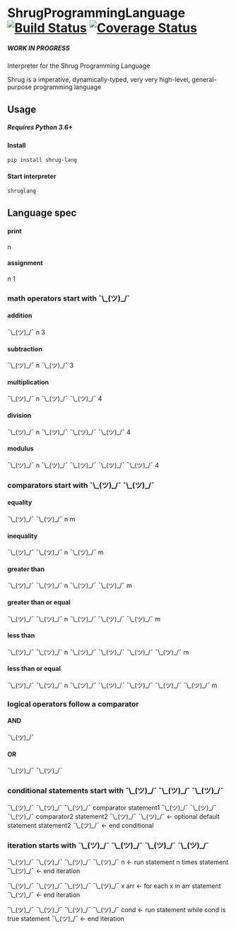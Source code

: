 # ShrugProgrammingLanguage [![Build Status](https://travis-ci.org/Ben-Wu/ShrugProgrammingLanguage.svg?branch=master)](https://travis-ci.org/Ben-Wu/ShrugProgrammingLanguage) [![Coverage Status](https://coveralls.io/repos/github/Ben-Wu/ShrugProgrammingLanguage/badge.svg)](https://coveralls.io/github/Ben-Wu/ShrugProgrammingLanguage)

##### WORK IN PROGRESS

Interpreter for the Shrug Programming Language

Shrug is a imperative, dynamically-typed, very very high-level, general-purpose programming language

## Usage

##### Requires Python 3.6+

#### Install

```sh
pip install shrug-lang
```

#### Start interpreter

```sh
shruglang
```

## Language spec

#### print

n

#### assignment

n 1


### math operators start with ¯\\\_(ツ)\_/¯

#### addition

¯\\\_(ツ)\_/¯ n 3

#### subtraction

¯\\\_(ツ)\_/¯ n ¯\\\_(ツ)\_/¯ 3

#### multiplication

¯\\\_(ツ)\_/¯ n ¯\\\_(ツ)\_/¯ ¯\\\_(ツ)\_/¯ 4

#### division

¯\\\_(ツ)\_/¯ n ¯\\\_(ツ)\_/¯ ¯\\\_(ツ)\_/¯ ¯\\\_(ツ)\_/¯ 4

#### modulus

¯\\\_(ツ)\_/¯ n ¯\\\_(ツ)\_/¯ ¯\\\_(ツ)\_/¯ ¯\\\_(ツ)\_/¯ ¯\\\_(ツ)\_/¯ 4

### comparators start with ¯\\\_(ツ)\_/¯ ¯\\\_(ツ)\_/¯

#### equality

¯\\\_(ツ)\_/¯ ¯\\\_(ツ)\_/¯ n m

#### inequality

¯\\\_(ツ)\_/¯ ¯\\\_(ツ)\_/¯ n ¯\\\_(ツ)\_/¯ m

#### greater than

¯\\\_(ツ)\_/¯ ¯\\\_(ツ)\_/¯ n ¯\\\_(ツ)\_/¯ ¯\\\_(ツ)\_/¯ m

#### greater than or equal

¯\\\_(ツ)\_/¯ ¯\\\_(ツ)\_/¯ n ¯\\\_(ツ)\_/¯ ¯\\\_(ツ)\_/¯ ¯\\\_(ツ)\_/¯ m

#### less than

¯\\\_(ツ)\_/¯ ¯\\\_(ツ)\_/¯ n ¯\\\_(ツ)\_/¯ ¯\\\_(ツ)\_/¯ ¯\\\_(ツ)\_/¯ ¯\\\_(ツ)\_/¯ m

#### less than or equal

¯\\\_(ツ)\_/¯ ¯\\\_(ツ)\_/¯ n ¯\\\_(ツ)\_/¯ ¯\\\_(ツ)\_/¯ ¯\\\_(ツ)\_/¯ ¯\\\_(ツ)\_/¯ ¯\\\_(ツ)\_/¯ m

### logical operators follow a comparator

#### AND

¯\\\_(ツ)\_/¯

#### OR

¯\\\_(ツ)\_/¯ ¯\\\_(ツ)\_/¯


### conditional statements start with ¯\\\_(ツ)\_/¯ ¯\\\_(ツ)\_/¯ ¯\\\_(ツ)\_/¯

¯\\\_(ツ)\_/¯ ¯\\\_(ツ)\_/¯ ¯\\\_(ツ)\_/¯ comparator 
	statement1
¯\\\_(ツ)\_/¯ ¯\\\_(ツ)\_/¯ ¯\\\_(ツ)\_/¯ comparator2
	statement2
¯\\\_(ツ)\_/¯ ¯\\\_(ツ)\_/¯ <- optional default statement
	statement2
¯\\\_(ツ)\_/¯ <- end conditional

### iteration starts with ¯\\\_(ツ)\_/¯ ¯\\\_(ツ)\_/¯ ¯\\\_(ツ)\_/¯ ¯\\\_(ツ)\_/¯

¯\\\_(ツ)\_/¯ ¯\\\_(ツ)\_/¯ ¯\\\_(ツ)\_/¯ ¯\\\_(ツ)\_/¯ n <- run statement n times
	statement
¯\\\_(ツ)\_/¯ <- end iteration

¯\\\_(ツ)\_/¯ ¯\\\_(ツ)\_/¯ ¯\\\_(ツ)\_/¯ ¯\\\_(ツ)\_/¯ x arr <- for each x in arr
	statement
¯\\\_(ツ)\_/¯ <- end iteration

¯\\\_(ツ)\_/¯ ¯\\\_(ツ)\_/¯ ¯\\\_(ツ)\_/¯ ¯\\\_(ツ)\_/¯ cond <- run statement while cond is true
	statement
¯\\\_(ツ)\_/¯ <- end iteration

